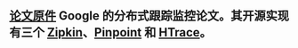 [论文原件](Dapper.md)
Google 的分布式跟踪监控论文。其开源实现有三个 [Zipkin](https://zipkin.io/)、[Pinpoint](https://github.com/naver/pinpoint) 和 [HTrace](htrace.incubator.apache.org)。
---
